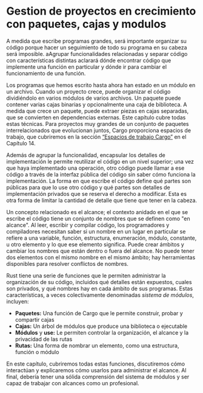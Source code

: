 # Gestion de proyectos en crecimiento con paquetes, cajas y modulos

A medida que escribe programas grandes, será importante organizar su código porque
hacer un seguimiento de todo su programa en su cabeza será imposible.
aAgrupar funcionalidades relacionadas y separar código con características distintas
aclarará dónde encontrar código que implemente una función en particular y
dónde ir para cambiar el funcionamiento de una función.

Los programas que hemos escrito hasta ahora han estado en un módulo en un archivo. Cuando un
proyecto crece, puede organizar el código dividiéndolo en varios módulos de
varios archivos. Un paquete puede contener varias cajas binarias y
opcionalmente una caja de biblioteca. A medida que crece un paquete, puede extraer piezas en
cajas separadas, que se convierten en dependencias externas. Este capítulo cubre todas
estas técnicas. Para proyectos muy grandes de un conjunto de paquetes interrelacionados
que evolucionan juntos, Cargo proporciona espacios de trabajo, que cubriremos en la sección
[“Espacios de trabajo Cargo”][workspaces]<!-- ignore --> en el Capítulo 14.

Además de agrupar la funcionalidad, encapsular los detalles de implementación
le permite reutilizar el código en un nivel superior; una vez que haya implementado una operación,
otro código puede llamar a ese código a través de la interfaz pública del código sin saber
cómo funciona la implementación. La forma en que escribe el código define qué partes son
públicas para que lo use otro código y qué partes son detalles de implementación privados
que se reserva el derecho a modificar. Esta es otra forma de limitar la cantidad
de detalle que tiene que tener en la cabeza.

Un concepto relacionado es el alcance; el contexto anidado en el que se escribe el código tiene un
conjunto de nombres que se definen como "en alcance". Al leer, escribir y
compilar código, los programadores y compiladores necesitan saber si un
nombre en un lugar en particular se refiere a una variable, función, estructura, enumeración, módulo,
constante, u otro elemento y lo que ese elemento significa. Puede crear ámbitos y
cambiar los nombres que están dentro o fuera del alcance. No puede tener dos elementos con el
mismo nombre en el mismo ámbito; hay herramientas disponibles para resolver conflictos de nombres.

Rust tiene una serie de funciones que le permiten administrar la organización de su código,
incluidos qué detalles están expuestos, cuales son privados,
y qué nombres hay en cada ámbito de sus programas. Estas características, a veces
colectivamente denominadas *sistema de módulos*, incluyen:

* **Paquetes:** Una función de Cargo que le permite construir, probar y compartir cajas
* **Cajas:** Un árbol de módulos que produce una biblioteca o ejecutable
* **Módulos** y **use:** Le permiten controlar la organización, el alcance y la
  privacidad de las rutas
* **Rutas:** Una forma de nombrar un elemento, como una estructura, función o módulo

En este capítulo, cubriremos todas estas funciones, discutiremos cómo interactúan y
explicaremos cómo usarlos para administrar el alcance. Al final, debería tener una sólida
comprensión del sistema de módulos y ser capaz de trabajar con alcances como un profesional.

[workspaces]: ch14-03-cargo-workspaces.html
